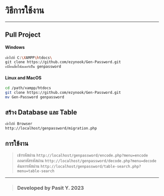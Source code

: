 # วิธีการใช้งาน
---
## Pull Project
#### Windows
```sh
เข้าไปที่ C:\XAMPP\htdocs\
git clone https://github.com/ezynook/Gen-Password.git
เปลี่ยนชื่อโฟลเดอร์เป็น genpassword
```
#### Linux and MacOS
```sh
cd /path/xampp/htdocs
git clone https://github.com/ezynook/Gen-Password.git
mv Gen-Password genpassword
```
## สร้าง Database และ Table
```sh
เข้าไปที่ Browser
http://localhost/genpassword/migration.php
```
## การใช้งาน
> เข้ารหัสผ่าน ```http://localhost/genpassword/encode.php?menu=encode```   <br>
> ถอดรหัสรหัสผ่าน ```http://localhost/genpassword/decode.php?menu=decode``` <br>
> ค้นหารหัสผ่าน ```http://localhost/genpassword/table-search.php?menu=table-search```
---
> ### Developed by Pasit Y. 2023